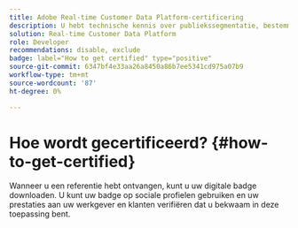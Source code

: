```yaml
---
title: Adobe Real-time Customer Data Platform-certificering
description: U hebt technische kennis over publiekssegmentatie, bestemmingsuitvoer, en activering in real time voor verenigde profielen die aan gegevens en privacyverordeningen, de platforms van klantengegevens (CDP) en kennis van Adobe Experience Platform naleven.
solution: Real-time Customer Data Platform
role: Developer
recommendations: disable, exclude
badge: label="How to get certified" type="positive"
source-git-commit: 6347bf4e33aa26a8450a86b7ee5341cd975a07b9
workflow-type: tm+mt
source-wordcount: '87'
ht-degree: 0%

---
```


# Hoe wordt gecertificeerd? {#how-to-get-certified}

Wanneer u een referentie hebt ontvangen, kunt u uw digitale badge downloaden. U kunt uw badge op sociale profielen gebruiken en uw prestaties aan uw werkgever en klanten verifiëren dat u bekwaam in deze toepassing bent.
